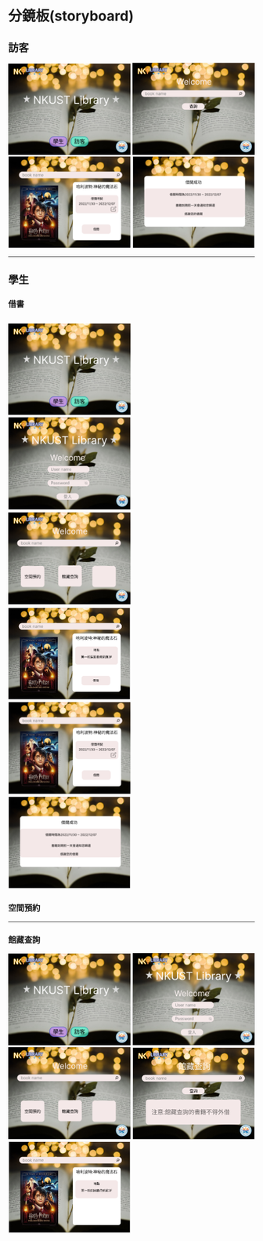 # 分鏡板(storyboard)

## 訪客
<img src="/img/初始畫面.png" width="250"/>  <img src="/img/訪客查詢.png" width="250"/>  <img src="/img/書籍借閱.png" width="250"/>  <img src="/img/借閱成功.png" width="250"/>

---
## 學生

### 借書
<img src="/img/初始畫面.png" width="250"/>  <img src="/img/login.png" width="250"/>  <img src="/img/學生登入介面.png" width="250"/>  <img src="/img/借書地點.png" width="250"/>  <img src="/img/書籍借閱.png" width="250"/>  <img src="/img/借閱成功.png" width="250"/>
---
### 空間預約
---
### 館藏查詢
<img src="/img/初始畫面.png" width="250"/>  <img src="/img/login.png" width="250"/>  <img src="/img/學生登入介面.png" width="250"/>  <img src="/img/館藏查詢.png" width="250"/>  <img src="/img/館藏2.png" width="250"/>
